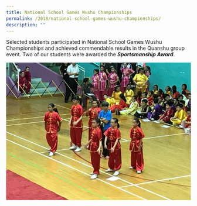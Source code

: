 ```yaml
---
title: National School Games Wushu Championships
permalink: /2018/national-school-games-wushu-championships/
description: ""
---
```

Selected students participated in National School Games Wushu Championships and achieved commendable results in the Quanshu group event. Two of our students were awarded the **_Sportsmanship Award_**.

![](/images/2018wushu1.jpg)